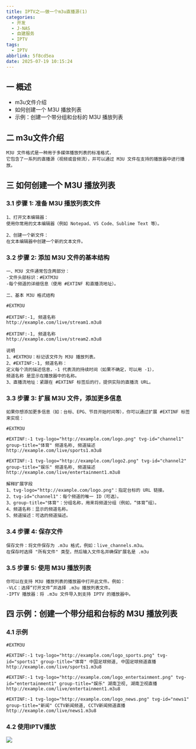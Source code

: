 ```yaml
---
title: IPTV之——做一个m3u直播源(1)
categories:
  - 开发
  - J-NAS
  - 自建服务   
  - IPTV
tags:
  - IPTV
abbrlink: 5f8cd5ea
date: 2025-07-19 10:15:24
---
```

## 一 概述

* m3u文件介绍
* 如何创建一个 M3U 播放列表
* 示例：创建一个带分组和台标的 M3U 播放列表

<!--more-->

## 二 m3u文件介绍

```
M3U 文件格式是一种用于多媒体播放列表的标准格式，
它包含了一系列的直播源（视频或音频流），并可以通过 M3U 文件在支持的播放器中进行播放。
```

## 三 如何创建一个 M3U 播放列表

### 3.1 步骤 1: 准备 M3U 播放列表文件

```
1、打开文本编辑器：
使用你常用的文本编辑器（例如 Notepad、VS Code、Sublime Text 等）。

2、创建一个新文件：
在文本编辑器中创建一个新的文本文件。
```

### 3.2 步骤 2: 添加 M3U 文件的基本结构

```
一、M3U 文件通常包含两部分：
-文件头部标识：#EXTM3U
-每个频道的详细信息（使用 #EXTINF 和直播流地址）。

二、基本 M3U 格式结构

#EXTM3U

#EXTINF:-1, 频道名称
http://example.com/live/stream1.m3u8

#EXTINF:-1, 频道名称
http://example.com/live/stream2.m3u8

说明
1、#EXTM3U：标记该文件为 M3U 播放列表。
2、#EXTINF:-1, 频道名称：
定义每个流的描述信息，-1 代表流的持续时间（如果不确定，可以用 -1），
频道名称 是显示在播放器中的名称。
3、直播流地址：紧跟在 #EXTINF 标签后的行，提供实际的直播流 URL。
```

### 3.3 步骤 3: 扩展 M3U 文件，添加更多信息

```
如果你想添加更多信息（如：台标、EPG、节目开始时间等），你可以通过扩展 #EXTINF 标签来实现：

#EXTM3U

#EXTINF:-1 tvg-logo="http://example.com/logo.png" tvg-id="channel1" group-title="体育" 频道名称, 频道描述
http://example.com/live/sports1.m3u8

#EXTINF:-1 tvg-logo="http://example.com/logo2.png" tvg-id="channel2" group-title="娱乐" 频道名称, 频道描述
http://example.com/live/entertainment1.m3u8

解释扩展字段
1、tvg-logo="http://example.com/logo.png"：指定台标的 URL 链接。
2、tvg-id="channel1"：每个频道的唯一 ID（可选）。
3、group-title="体育"：分组名称，用来将频道分组（例如，“体育”组）。
4、频道名称：显示的频道名称。
5、频道描述：可选的频道描述。
```

### 3.4 步骤 4: 保存文件

```
保存文件：将文件保存为 .m3u 格式，例如：live_channels.m3u。
在保存时选择 "所有文件" 类型，然后输入文件名并确保扩展名是 .m3u
```

### 3.5 步骤 5: 使用 M3U 播放列表

```
你可以在支持 M3U 播放列表的播放器中打开此文件。例如：
-VLC：选择“打开文件”并选择 .m3u 播放列表文件。
-IPTV 播放器：将 .m3u 文件导入到支持 IPTV 的播放器中。
```

## 四 示例：创建一个带分组和台标的 M3U 播放列表

### 4.1 示例

```
#EXTM3U

#EXTINF:-1 tvg-logo="http://example.com/logo_sports.png" tvg-id="sports1" group-title="体育" 中国足球频道, 中国足球频道直播
http://example.com/live/sports1.m3u8

#EXTINF:-1 tvg-logo="http://example.com/logo_entertainment.png" tvg-id="entertainment1" group-title="娱乐" 湖南卫视, 湖南卫视直播
http://example.com/live/entertainment1.m3u8

#EXTINF:-1 tvg-logo="http://example.com/logo_news.png" tvg-id="news1" group-title="新闻" CCTV新闻频道, CCTV新闻频道直播
http://example.com/live/news1.m3u8

```

### 4.2 使用IPTV播放

![][1]



[1]:https://cdn.jsdelivr.net/gh/PGzxc/CDN/blog-nas/iptv-1-play-view-1.png